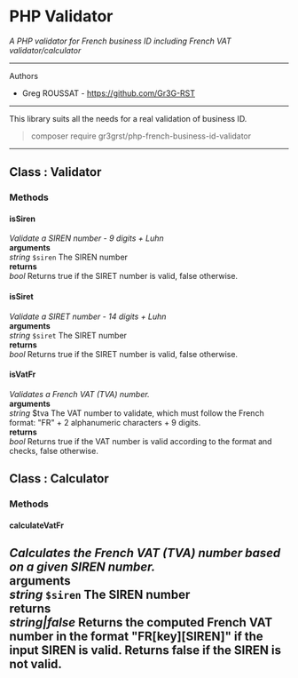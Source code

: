# PHP Validator #
*A PHP validator for French business ID including French VAT validator/calculator*


----------


Authors
- Greg ROUSSAT - https://github.com/Gr3G-RST


----------


This library suits all the needs for a real validation of business ID. 

> composer require gr3grst/php-french-business-id-validator

----------

## Class : Validator

### Methods

#### isSiren

*Validate a SIREN number - 9 digits + Luhn* \
**arguments**\
*string* `$siren` The SIREN number \
**returns**\
*bool* Returns true if the SIRET number is valid, false otherwise. 

#### isSiret

*Validate a SIRET number - 14 digits + Luhn* \
**arguments**\
*string* `$siret` The SIRET number \
**returns**\
*bool* Returns true if the SIRET number is valid, false otherwise.

#### isVatFr

*Validates a French VAT (TVA) number.* \
**arguments**\
*string* $tva The VAT number to validate, which must follow the French format: "FR" + 2 alphanumeric characters + 9 digits. \
**returns**\
*bool* Returns true if the VAT number is valid according to the format and checks, false otherwise.

## Class : Calculator

### Methods

#### calculateVatFr

*Calculates the French VAT (TVA) number based on a given SIREN number.* \
**arguments**\
*string* `$siren` The SIREN number \
**returns**\
*string|false* Returns the computed French VAT number in the format "FR[key][SIREN]" if the input SIREN is valid. Returns false if the SIREN is not valid.
---

